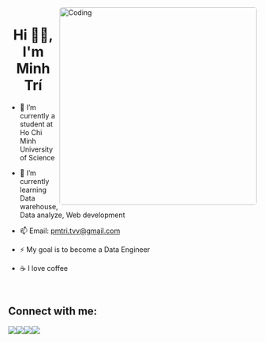 
<img align="right" alt="Coding" width="400" src="https://i.pinimg.com/originals/e4/26/70/e426702edf874b181aced1e2fa5c6cde.gif" style="border-radius: 5px;">

<h1 align="center">Hi 👋🏼, I'm Minh Trí</h1>

-   🦉 I’m currently a student at Ho Chi Minh University of Science

-   🌱 I’m currently learning Data warehouse, Data analyze, Web development

-   📫 Email: pmtri.tvv@gmail.com

-   ⚡ My goal is to become a Data Engineer

-   ☕ I love coffee

<br/>
<div aline="center" width="100%">

</div>

## Connect with me:

<div>
    <a href="https://linkedin.com/in/minh-trí-phạm-b4a646257"><img src="https://img.shields.io/badge/LinkedIn-0077B5?style=for-the-badge&logo=linkedin&logoColor=white"></a><a href="https://instagram.com/phamminhtri06"><img src="https://img.shields.io/badge/Instagram-E4405F?style=for-the-badge&logo=instagram&logoColor=white"></a><a href="mailto:pmtri.tvv@gmail.com"><img src="https://img.shields.io/badge/mail-EA4335?style=for-the-badge&logo=gmail&logoColor=white"></a><a href="https://fb.com/pmtritvv"><img src="https://img.shields.io/badge/Facebook-1877F2?style=for-the-badge&logo=facebook&logoColor=white"></a>
</div>

